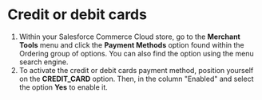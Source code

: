 # Credit or debit cards

1. Within your Salesforce Commerce Cloud store, go to the **Merchant Tools** menu and click the **Payment Methods** option found within the Ordering group of options. You can also find the option using the menu search engine.
2. To activate the credit or debit cards payment method, position yourself on the **CREDIT_CARD** option. Then, in the column "Enabled" and select the option **Yes** to enable it.

